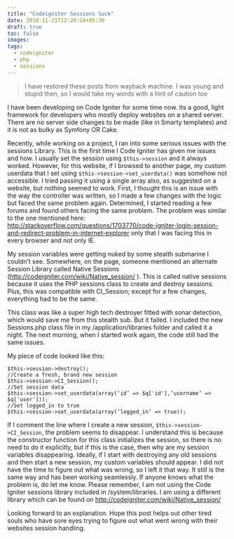 ```yaml
---
title: "Codeigniter Sessions Suck"
date: 2010-11-21T12:20:24+05:30
draft: true
toc: false
images:
tags: 
  - codeigniter
  - php
  - sessions
---
```


> I have restored these posts from wayback machine. I was young and stupid then, so I would take my words with a hint of caution too

I have been developing on Code Igniter for some time now. Its a good, light framework for developers who mostly deploy websites on a shared server. There are no server side changes to be made (like in Smarty templates) and it is not as bulky as Symfony OR Cake.

Recently, while working on a project, I ran into some serious issues with the sessions Library. This is the first time I Code Igniter has given me issues and how.  I usually set the session using `$this->session` and it always worked. However, for this website, if I browsed to another page, my custom userdata that I set using `$this->session->set_userdata()` was somehow not accessible. I tried passing it using a single array also, as suggested on a website, but nothing seemed to work. First, I thought this is an issue with the way the controller was written, so I made a few changes with the logic but faced the same  problem again. Determined, I started reading a few forums and found others facing the same problem. The problem was similar to the one mentioned here: http://stackoverflow.com/questions/1703770/code-igniter-login-session-and-redirect-problem-in-internet-explorer only that I was facing this in every browser and not only IE.

My session variables were getting nuked by some stealth submarine I couldn’t see. Somewhere, on the page, someone mentioned an alternate Session Library called Native Sessions (http://codeigniter.com/wiki/Native_session/ ). This is called native sessions because it uses the PHP sessions class to create and destroy  sessions. Plus, this was compatible with CI_Session; except for a few changes, everything had to be the same.

This class was like a super high tech destroyer fitted with sonar detection, which would save me from this stealth sub. But it failed. I included the new Sessions.php class file in my /application/libraries folder and called it a night. The next morning, when I started work again, the code still had the same issues.

My piece of code looked like this:

```
$this->session->destroy();
//Create a fresh, brand new session
$this->session->CI_Session();
//Set session data
$this->session->set_userdata(array(‘id’ => $q['id'],’username’ => $q['user']));
//Set logged_in to true
$this->session->set_userdata(array(‘logged_in’ => true));
```

If I comment the line where I create a new session, `$this->session->CI_Session`, the problem seems to disappear. I understand this is because the constructor function for this class initializes the session, so there is no need to do it explicitly, but if this is the case, then why are my session variables disappearing. Ideally, if I start with destroying any old sessions and then start a new session, my custom variables should appear. I did not have the time to figure out what was wrong, so I left it that way. It still is the same way and has been working seamlessly. If anyone knows what the problem is, do let me know. Please remember, I am not using the Code Igniter sessions library included in /system/libraries. I am using a different library which can be found on http://codeigniter.com/wiki/Native_session/

Looking forward to an explanation. Hope this post helps out other tired souls who have sore eyes trying to figure out what went wrong with their websites session handling.
